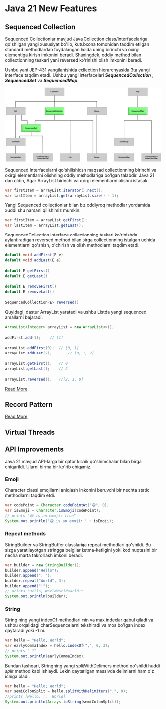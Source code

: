 # Java 21 New Features

## Sequenced Collection

Sequenced Collectionlar mavjud Java Collection class/interfacelariga qo'shilgan yangi xususiyat bo'lib, kutubxona
tomonidan taqdim etilgan standard methodlardan foydalangan holda uning birinchi va oxirgi elementiga kirish
imkonini beradi. Shuningdek, oddiy method bilan collectionning teskari yani reversed ko'rinishi olish imkonini beradi.

Ushbu yani JEP-431 yangilanishida collection hierarchyasida 3ta yangi interface taqdim etadi. Ushbu yangi
interfacelari **_SequencedCollection_** , **_SequencedSet_** va **_SequencedMap_**.

![seq_col](static/images/sequenced_collection.png)

Sequenced Interfacelarni qo'shilishidan maqsad collectionning birinchi va oxirgi elementlarni olishning oddiy methodlariga
bo'lgan talabdir. Java 21 dan oldin, Agar ArrayList birinchi va oxirgi elementlarni olishni istasak.

```java
var firstItem = arrayList.iterator().next(); 
var lastItem = arrayList.get(arrayList.size() - 1);
```

Yangi Sequenced collectionlar bilan biz oddiyroq methodlar yordamida xuddi shu narsani qilishimiz mumkin.

```java
var firstItem = arrayList.getFirst();
var lastItem = arrayList.getLast();
```

SequencedCollection interface collectionning teskari ko'rinishda aylantiradigan reversed method bilan birga 
collectionning istalgan uchida elementlarni qo'shish, o'chirish va olish methodlarni taqdim etadi.

```java
default void addFirst(E e) 
default void addLast(E e)

default E getFirst()
default E getLast()

default E removeFirst()
default E removeLast()

SequencedCollection<E> reversed()
```

Quyidagi, dastur ArrayList yaratadi va ushbu Listda yangi sequenced amallarni bajaradi.

```java
ArrayList<Integer> arrayList = new ArrayList<>();

addFirst.add(1); 	// [1]

arrayList.addFirst(0);	// [0, 1]
arrayList.addLast(2);		// [0, 1, 2]

arrayList.getFirst();	// 0
arrayList.getLast();	// 2 

arrayList.reversed();	//[2, 1, 0]
```

[Read More](https://howtodoinjava.com/java/sequenced-collections/)

## Record Pattern

[Read More](https://openjdk.org/jeps/440)

## Virtual Threads

## API Improvements

Java 21 mavjud API-larga bir qator kichik qo'shimchalar bilan birga chiqarildi. Ularni birma bir ko'rib chiqamiz.

### Emoji

Character classi emojilarni aniqlash imkonini beruvchi bir nechta static methodlarni taqdim etdi.

```java
var codePoint = Character.codePointAt("😃", 0);
var isEmoji = Character.isEmoji(codePoint);
// prints "😃 is an emoji: true"
System.out.println("😃 is an emoji: " + isEmoji);
```

### Repeat methods

StringBuilder va StringBuffer classlariga repeat methodlari qo'shildi. Bu sizga yaratilayotgan stringga belgilar 
ketma-ketligini yoki kod nuqtasini bir necha marta takrorlash imkoni beradi.

```java
var builder = new StringBuilder();
builder.append("Hello");
builder.append(", ");
builder.repeat("World", 3);
builder.append("!");
// prints "Hello, WorldWorldWorld!"
System.out.println(builder);
```

### String

String ning yangi indexOf methodlari min va max indexlar qabul qiladi va ushbu orqalidagi charSequencelarni tekshiradi 
va mos bo'lgan index qaytaradi yoki -1 ni.

```java
var hello = "Hello, World";
var earlyCommaIndex = hello.indexOf(",", 0, 3);
// prints "-1"
System.out.println(earlyCommaIndex);
```

Bundan tashqari, Stringning yangi splitWithDelimers method qo'shildi huddi _split_ method kabi ishlaydi. Lekin qaytarilgan
massivda delimlarni ham o'z ichiga oladi. 

```java
var hello = "Hello; World";
var semiColonSplit = hello.splitWithDelimiters(";", 0);
//prints [Hello, ;,  World]
System.out.println(Arrays.toString(semiColonSplit));
```
